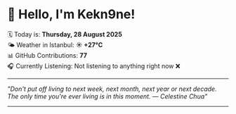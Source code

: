 # 👋 Hello, I'm Kekn9ne!

🗓️ Today is: **Thursday, 28 August 2025**  
🌤️ Weather in Istanbul: **☀️   +27°C**  
📊 GitHub Contributions: **77**  
🎧 Currently Listening: Not listening to anything right now ❌

---

_"Don't put off living to next week, next month, next year or next decade. The only time you're ever living is in this moment. — *Celestine Chua*"_

---
